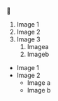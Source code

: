 :tada:
1. Image 1
2. Image 2
3. Image 3
   1. Imagea
   2. Imageb
* Image 1
* Image 2
  * Image a
  * Image b
